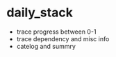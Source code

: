 # daily_stack

- trace progress between 0-1
- trace dependency and misc info 
- catelog and summry 
